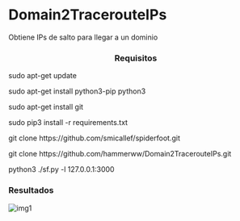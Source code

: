 # Domain2TracerouteIPs

Obtiene IPs de salto para llegar a un dominio


<h3 align="center">Requisitos</h3>
<p align="left">sudo apt-get update
</p>
<p align="left">sudo apt-get install python3-pip python3
</p>
<p align="left">sudo apt-get install git
</p>
<p align="left">sudo pip3 install -r requirements.txt
</p>
<p align="left">git clone https://github.com/smicallef/spiderfoot.git
</p>
<p align="left">git clone https://github.com/hammerww/Domain2TracerouteIPs.git
</p>

</p>
<p align="left">
</p>
</p>
<p align="left">python3 ./sf.py -l 127.0.0.1:3000
</p>





<h3 align="left">Resultados</h3>
<p align="left">
</p>

![img1](https://user-images.githubusercontent.com/94805546/193424643-7cfb8970-1c45-4ead-9c11-f21311f593a1.jpg)

